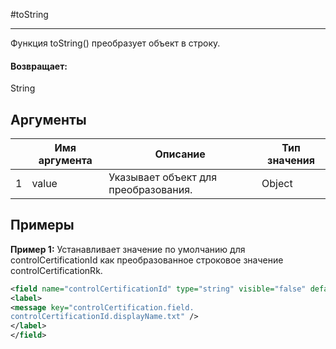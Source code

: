 #toString

---

Функция toString() преобразует объект в строку.

#### Возвращает:

String

## Аргументы

|  | Имя аргумента | Описание | Тип значения |
| --- | --- | --- | --- |
| 1 | value | Указывает объект для преобразования. | Object |

## Примеры

**Пример 1:** Устанавливает значение по умолчанию для controlCertificationId как преобразованное строковое значение controlCertificationRk.
```xml
<field name="controlCertificationId" type="string" visible="false" default="toString(controlCertificationRk)">
<label>
<message key="controlCertification.field.
controlCertificationId.displayName.txt" />
</label>
</field>
```

